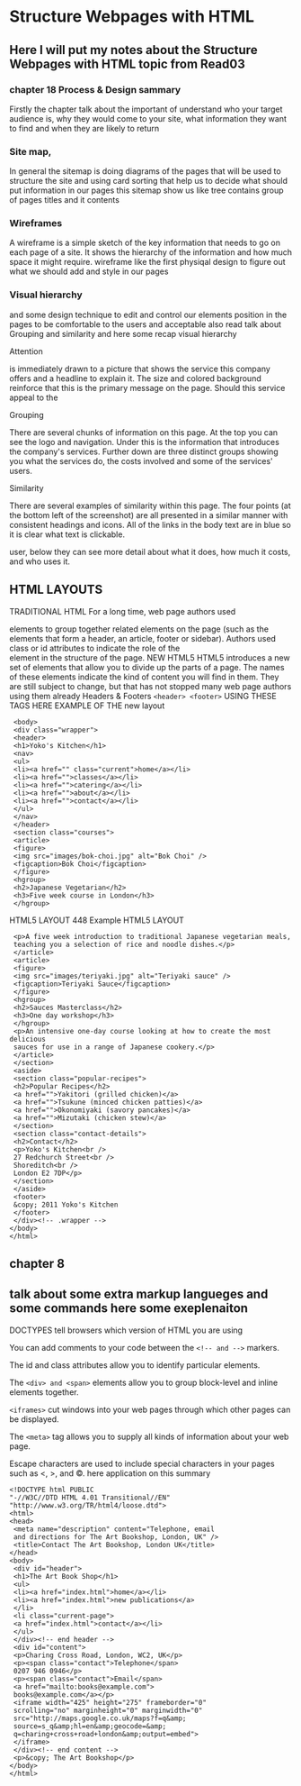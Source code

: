 # Structure Webpages with HTML
## Here I will put my notes about the Structure Webpages with HTML topic from Read03

### chapter 18 Process & Design sammary 
Firstly the chapter talk about the important of understand who your target audience
is, why they would come to your site, what information
they want to find and when they are likely to return

### Site map,
In general the sitemap is doing diagrams of the pages that will
be used to structure the site and using card sorting that help us to decide what should put information in our pages this sitemap show us like tree contains group of pages titles and it contents

### Wireframes
A wireframe is a simple sketch of the key
information that needs to go on each page of a
site. It shows the hierarchy of the information
and how much space it might require. 
wireframe like the first physiqal design to figure out what we should add and style in our pages

### Visual hierarchy 

and some design technique to edit and control our elements position in the pages to be comfortable to the users and acceptable
also read talk about Grouping and similarity and here some recap
visual hierarchy

Attention

is immediately drawn
to a picture that shows the
service this company offers
and a headline to explain it. The
size and colored background
reinforce that this is the primary
message on the page.
Should this service appeal to the

Grouping

There are several chunks of
information on this page.
At the top you can see the logo
and navigation. Under this is the
information that introduces the
company's services.
Further down are three distinct
groups showing you what the
services do, the costs involved
and some of the services' users.

Similarity

There are several examples of
similarity within this page.
The four points (at the bottom
left of the screenshot) are all
presented in a similar manner
with consistent headings and
icons.
All of the links in the body text
are in blue so it is clear what text
is clickable.

user, below they can see more
detail about what it does, how
much it costs, and who uses it.

## HTML LAYOUTS
TRADITIONAL HTML
For a long time, web page authors used <div> elements to group
together related elements on the page (such as the elements that form a
header, an article, footer or sidebar). Authors used class or id attributes
to indicate the role of the <div> element in the structure of the page.
NEW HTML5 
HTML5 introduces a new set of elements that allow you to divide up the
parts of a page. The names of these elements indicate the kind of content
you will find in them. They are still subject to change, but that has not
stopped many web page authors using them already
Headers & Footers
`<header> <footer>` USING THESE TAGS
HERE EXAMPLE OF THE new layout
```
 <body>
 <div class="wrapper">
 <header>
 <h1>Yoko's Kitchen</h1>
 <nav>
 <ul>
 <li><a href="" class="current">home</a></li>
 <li><a href="">classes</a></li>
 <li><a href="">catering</a></li>
 <li><a href="">about</a></li>
 <li><a href="">contact</a></li>
 </ul>
 </nav>
 </header>
 <section class="courses">
 <article>
 <figure>
 <img src="images/bok-choi.jpg" alt="Bok Choi" />
 <figcaption>Bok Choi</figcaption>
 </figure>
 <hgroup>
 <h2>Japanese Vegetarian</h2>
 <h3>Five week course in London</h3>
 </hgroup>
```

HTML5 LAYOUT 448
Example
HTML5 LAYOUT
```
 <p>A five week introduction to traditional Japanese vegetarian meals,
 teaching you a selection of rice and noodle dishes.</p>
 </article>
 <article>
 <figure>
 <img src="images/teriyaki.jpg" alt="Teriyaki sauce" />
 <figcaption>Teriyaki Sauce</figcaption>
 </figure>
 <hgroup>
 <h2>Sauces Masterclass</h2>
 <h3>One day workshop</h3>
 </hgroup>
 <p>An intensive one-day course looking at how to create the most delicious
 sauces for use in a range of Japanese cookery.</p>
 </article>
 </section>
 <aside>
 <section class="popular-recipes">
 <h2>Popular Recipes</h2>
 <a href="">Yakitori (grilled chicken)</a>
 <a href="">Tsukune (minced chicken patties)</a>
 <a href="">Okonomiyaki (savory pancakes)</a>
 <a href="">Mizutaki (chicken stew)</a>
 </section>
 <section class="contact-details">
 <h2>Contact</h2>
 <p>Yoko's Kitchen<br />
 27 Redchurch Street<br />
 Shoreditch<br />
 London E2 7DP</p>
 </section>
 </aside>
 <footer>
 &copy; 2011 Yoko's Kitchen
 </footer>      
 </div><!-- .wrapper -->
</body>
</html>
```
## chapter 8 
## talk about some extra markup langueges and some commands here some exeplenaiton 

DOCTYPES tell browsers which version of HTML you
are using

You can add comments to your code between the
`<!-- and -->` markers.

The id and class attributes allow you to identify
particular elements.

The `<div> and <span>` elements allow you to group
block-level and inline elements together.

`<iframes>` cut windows into your web pages through
which other pages can be displayed.

The `<meta>` tag allows you to supply all kinds of
information about your web page.

Escape characters are used to include special
characters in your pages such as <, >, and ©.
here application on this summary 
```
<!DOCTYPE html PUBLIC
"-//W3C//DTD HTML 4.01 Transitional//EN"
"http://www.w3.org/TR/html4/loose.dtd">
<html>
<head>
 <meta name="description" content="Telephone, email
 and directions for The Art Bookshop, London, UK" />
 <title>Contact The Art Bookshop, London UK</title>
</head>
<body>
 <div id="header">
 <h1>The Art Book Shop</h1>
 <ul>
 <li><a href="index.html">home</a></li>
 <li><a href="index.html">new publications</a>
 </li>
 <li class="current-page">
 <a href="index.html">contact</a></li>
 </ul>
 </div><!-- end header -->
 <div id="content">
 <p>Charing Cross Road, London, WC2, UK</p>
 <p><span class="contact">Telephone</span>
 0207 946 0946</p>
 <p><span class="contact">Email</span>
 <a href="mailto:books@example.com">
 books@example.com</a></p>
 <iframe width="425" height="275" frameborder="0"
 scrolling="no" marginheight="0" marginwidth="0"
 src="http://maps.google.co.uk/maps?f=q&amp;
 source=s_q&amp;hl=en&amp;geocode=&amp;
 q=charing+cross+road+london&amp;output=embed">
 </iframe>
 </div><!-- end content -->
 <p>&copy; The Art Bookshop</p>
</body>
</html>
```